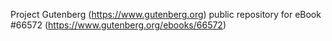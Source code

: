 Project Gutenberg (https://www.gutenberg.org) public repository for
eBook #66572 (https://www.gutenberg.org/ebooks/66572)
